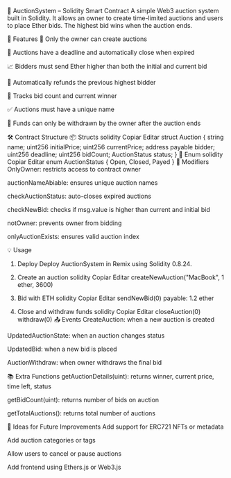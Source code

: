 🧾 AuctionSystem – Solidity Smart Contract
A simple Web3 auction system built in Solidity.
It allows an owner to create time-limited auctions and users to place Ether bids. The highest bid wins when the auction ends.

🚀 Features
👑 Only the owner can create auctions

🛑 Auctions have a deadline and automatically close when expired

📈 Bidders must send Ether higher than both the initial and current bid

💸 Automatically refunds the previous highest bidder

🧠 Tracks bid count and current winner

✅ Auctions must have a unique name

🔐 Funds can only be withdrawn by the owner after the auction ends

🛠️ Contract Structure
📦 Structs
solidity
Copiar
Editar
struct Auction {
  string name;
  uint256 initialPrice;
  uint256 currentPrice;
  address payable bidder;
  uint256 deadline;
  uint256 bidCount;
  AuctionStatus status;
}
🔁 Enum
solidity
Copiar
Editar
enum AuctionStatus { Open, Closed, Payed }
🔐 Modifiers
OnlyOwner: restricts access to contract owner

auctionNameAbiable: ensures unique auction names

checkAuctionStatus: auto-closes expired auctions

checkNewBid: checks if msg.value is higher than current and initial bid

notOwner: prevents owner from bidding

onlyAuctionExists: ensures valid auction index

💡 Usage
1. Deploy
Deploy AuctionSystem in Remix using Solidity 0.8.24.

2. Create an auction
solidity
Copiar
Editar
createNewAuction("MacBook", 1 ether, 3600)
3. Bid with ETH
solidity
Copiar
Editar
sendNewBid(0) payable: 1.2 ether
4. Close and withdraw funds
solidity
Copiar
Editar
closeAuction(0)
withdraw(0)
📤 Events
CreateAuction: when a new auction is created

UpdatedAuctionState: when an auction changes status

UpdatedBid: when a new bid is placed

AuctionWithdraw: when owner withdraws the final bid

📚 Extra Functions
getAuctionDetails(uint): returns winner, current price, time left, status

getBidCount(uint): returns number of bids on auction

getTotalAuctions(): returns total number of auctions

🧠 Ideas for Future Improvements
Add support for ERC721 NFTs or metadata

Add auction categories or tags

Allow users to cancel or pause auctions

Add frontend using Ethers.js or Web3.js

